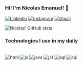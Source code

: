 ### Hi! I'm Nicolas Emanuel! 👋

[![LinkedIn](https://img.shields.io/badge/LinkedIn-0077B5?style=for-the-badge&logo=linkedin&logoColor=white)](https://www.linkedin.com/in/nicolas-emanuel-soares-de-pinho-a99772186/) 
[![Instagram](https://img.shields.io/badge/Instagram-E4405F?style=for-the-badge&logo=instagram&logoColor=white)](https://www.instagram.com/nicolasssoaress/) 
[![Gmail](https://img.shields.io/badge/Gmail-D14836?style=for-the-badge&logo=gmail&logoColor=white)](mailto:nicolasdipinho@gmail.com) 

![Nicolas' GitHub stats](https://github-readme-stats.vercel.app/api?username=NickEmanuelS&show_icons=true&theme=highcontrast&rank_icon=github)
 
<!-- ![Top Langs](https://github-readme-stats.vercel.app/api/top-langs/?username=NickEmanuelS&layout=compact&theme=highcontrast) -->

### Technologies I use in my daily

<div style="display: inline_block"><br/>
	<img align="center" alt="html" src="https://img.shields.io/badge/HTML5-E34F26?style=for-the-badge&logo=html5&logoColor=white" />
	<img align="center" alt="js" src="https://img.shields.io/badge/JavaScript-F7DF1E?style=for-the-badge&logo=javascript&logoColor=black" />
	<img align="center" alt="java" src="https://img.shields.io/badge/Java-ED8B00?style=for-the-badge&logo=openjdk&logoColor=white" />
	<img align="center" alt="jsf" src="https://img.shields.io/badge/JSF-2800ff?style=for-the-badge&logo=openjdk&logoColor=white" />
	<img align="center" alt="sql" src="https://img.shields.io/badge/MySQL-00000F?style=for-the-badge&logo=mysql&logoColor=white" />
	<img align="center" alt="sql" src="https://img.shields.io/badge/git-%23F05033.svg?style=for-the-badge&logo=git&logoColor=white" />
</div>
